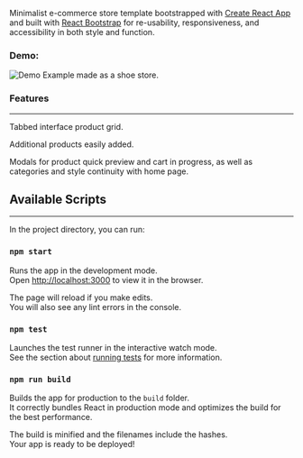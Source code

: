 Minimalist e-commerce store template bootstrapped with [Create React App](https://github.com/facebook/create-react-app) and built with [React Bootstrap](https://react-bootstrap.netlify.com/) for re-usability, responsiveness, and accessibility in both style and function. 

### Demo: 
![Demo](./images/screenshot-7-15-19.png)
Example made as a shoe store.


### Features
---

Tabbed interface product grid. 

Additional products easily added. 

Modals for product quick preview and cart in progress, as well as categories and style continuity with home page.


## Available Scripts
---

In the project directory, you can run:

### `npm start`

Runs the app in the development mode.<br>
Open [http://localhost:3000](http://localhost:3000) to view it in the browser.

The page will reload if you make edits.<br>
You will also see any lint errors in the console.

### `npm test`

Launches the test runner in the interactive watch mode.<br>
See the section about [running tests](https://facebook.github.io/create-react-app/docs/running-tests) for more information.

### `npm run build`

Builds the app for production to the `build` folder.<br>
It correctly bundles React in production mode and optimizes the build for the best performance.

The build is minified and the filenames include the hashes.<br>
Your app is ready to be deployed!
